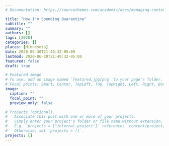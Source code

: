 ```yaml
---
# Documentation: https://sourcethemes.com/academic/docs/managing-content/

title: "How I'm Spending Quarantine"
subtitle: ""
summary: ""
authors: []
tags: [2020]
categories: []
places: [Minnesota]
date: 2020-06-30T21:49:32-05:00
lastmod: 2020-06-30T21:49:32-05:00
featured: false
draft: true

# Featured image
# To use, add an image named `featured.jpg/png` to your page's folder.
# Focal points: Smart, Center, TopLeft, Top, TopRight, Left, Right, BottomLeft, Bottom, BottomRight.
image:
  caption: ""
  focal_point: ""
  preview_only: false

# Projects (optional).
#   Associate this post with one or more of your projects.
#   Simply enter your project's folder or file name without extension.
#   E.g. `projects = ["internal-project"]` references `content/project/deep-learning/index.md`.
#   Otherwise, set `projects = []`.
projects: []
---
```

